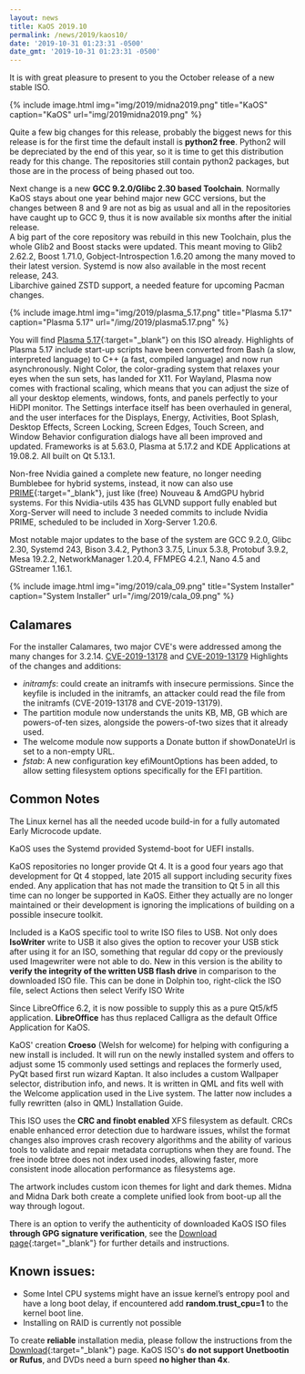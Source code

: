 ```yaml
---
layout: news
title: KaOS 2019.10
permalink: /news/2019/kaos10/
date: '2019-10-31 01:23:31 -0500'
date_gmt: '2019-10-31 01:23:31 -0500'
---
```

It is with great pleasure to present to you the October release of a new stable ISO.

{% include image.html
            img="img/2019/midna2019.png"
            title="KaOS"
            caption="KaOS"
            url="img/2019midna2019.png" %}

Quite a few big changes for this release, probably the biggest news for this release is for the first time the default install is **python2 free**. Python2 will be depreciated by the end of this year, so it is time to get this distribution ready for this change.  The repositories still contain python2 packages, but those are in the process of being phased out too.

Next change is a new **GCC 9.2.0/Glibc 2.30 based Toolchain**.  Normally KaOS stays about one year behind major new GCC versions, but the changes between 8 and 9 are not as big as usual and all in the repositories have caught up to GCC 9, thus it is now available six months after the initial release.  
A big part of the core repository was rebuild in this new Toolchain, plus the whole Glib2 and Boost stacks were updated.  This meant moving to Glib2 2.62.2, Boost 1.71.0, Gobject-Introspection 1.6.20 among the many moved to their latest version.  Systemd is now also available in the most recent release, 243.  
Libarchive gained ZSTD support, a needed feature for upcoming Pacman changes.

{% include image.html
            img="img/2019/plasma_5.17.png"
            title="Plasma 5.17"
            caption="Plasma 5.17"
            url="/img/2019/plasma5.17.png" %} 
            
You will find [Plasma 5.17](https://kde.org/announcements/plasma-5.17.0.php){:target="_blank"} on this ISO already. Highlights of Plasma 5.17 include start-up scripts have been converted from Bash (a slow, interpreted language) to C++ (a fast, compiled language) and now run asynchronously. Night Color, the color-grading system that relaxes your eyes when the sun sets, has landed for X11. For Wayland, Plasma now comes with fractional scaling, which means that you can adjust the size of all your desktop elements, windows, fonts, and panels perfectly to your HiDPI monitor. The Settings interface itself has been overhauled in general, and the user interfaces for the Displays, Energy, Activities, Boot Splash, Desktop Effects, Screen Locking, Screen Edges, Touch Screen, and Window Behavior configuration dialogs have all been improved and updated. 
Frameworks is at 5.63.0, Plasma at 5.17.2 and KDE Applications at 19.08.2. All built on Qt 5.13.1.

Non-free Nvidia gained a complete new feature, no longer needing Bumblebee for hybrid systems, instead, it now can also use [PRIME](http://download.nvidia.com/XFree86/Linux-x86_64/435.21/README/primerenderoffload.html){:target="_blank"}, just like (free) Nouveau & AmdGPU hybrid systems.  For this Nvidia-utils 435 has GLVND support fully enabled but Xorg-Server will need to include 3 needed commits to include Nvidia PRIME, scheduled to be included in Xorg-Server 1.20.6.

Most notable major updates to the base of the system are GCC 9.2.0, Glibc 2.30, Systemd 243, Bison 3.4.2, Python3 3.7.5, Linux 5.3.8, Protobuf 3.9.2, Mesa 19.2.2, NetworkManager 1.20.4, FFMPEG 4.2.1, Nano 4.5 and GStreamer 1.16.1.

{% include image.html
            img="img/2019/cala_09.png"
            title="System Installer"
            caption="System Installer"
            url="/img/2019/cala_09.png" %}

## Calamares
For the installer Calamares, two major CVE's were addressed among the many changes for 3.2.14. [CVE-2019-13178](https://cve.mitre.org/cgi-bin/cvename.cgi?name=CVE-2019-13178) and [CVE-2019-13179](https://cve.mitre.org/cgi-bin/cvename.cgi?name=CVE-2019-13179)
Highlights of the changes and additions:

* *initramfs*: could create an initramfs with insecure permissions. Since the keyfile is included in the initramfs, an attacker could read the file from the initramfs (CVE-2019-13178 and CVE-2019-13179).
* The partition module now understands the units KB, MB, GB which are powers-of-ten sizes, alongside the powers-of-two sizes that it already used.
* The welcome module now supports a Donate button if showDonateUrl is set to a non-empty URL.
* *fstab*: A new configuration key efiMountOptions has been added, to allow setting filesystem options specifically for the EFI partition.

## Common Notes
The Linux kernel has all the needed ucode build-in for a fully automated Early Microcode update. 

KaOS uses the Systemd provided Systemd-boot for UEFI installs.

KaOS repositories no longer provide Qt 4. It is a good four years ago that development for Qt 4 stopped, late 2015 all support including security fixes ended. Any application that has not made the transition to Qt 5 in all this time can no longer be supported in KaOS. Either they actually are no longer maintained or their development is ignoring the implications of building on a possible insecure toolkit.

Included is a KaOS specific tool to write ISO files to USB. Not only does **IsoWriter** write to USB it also gives the option to recover your USB stick after using it for an ISO, something that regular dd copy or the previously used Imagewriter were not able to do.  New in this version is the ability to **verify the integrity of the written USB flash drive** in comparison to the downloaded ISO file.  This can be done in Dolphin too, right-click the ISO file, select Actions then select Verify ISO Write 

Since LibreOffice 6.2, it is now possible to supply this as a pure Qt5/kf5 application. **LibreOffice** has thus replaced Calligra as the default Office Application for KaOS.
            
KaOS' creation **Croeso** (Welsh for welcome) for helping with configuring a new install is included. It will run on the newly installed system and offers to adjust some 15 commonly used settings and replaces the formerly used, PyQt based first run wizard Kaptan. It also includes a custom Wallpaper selector, distribution info, and news. It is written in QML and fits well with the Welcome application used in the Live system. The latter now includes a fully rewritten (also in QML) Installation Guide.

This ISO uses the **CRC and finobt enabled** XFS filesystem as default. CRCs enable enhanced error detection due to hardware issues, whilst the format changes also improves crash recovery algorithms and the ability of various tools to validate and repair metadata corruptions when they are found. The free inode btree does not index used inodes, allowing faster, more consistent inode allocation performance as filesystems age.

The artwork includes custom icon themes for light and dark themes. Midna and Midna Dark both create a complete unified look from boot-up all the way through logout.

There is an option to verify the authenticity of downloaded KaOS ISO files **through GPG signature verification**, see the [Download page](https://kaosx.us/pages/download/#authenticity-check){:target="_blank"} for further details and instructions.

## Known issues:
* Some Intel CPU systems might have an issue kernel’s entropy pool and have a long boot delay, if encountered add **random.trust_cpu=1** to the kernel boot line.
* Installing on RAID is currently not possible

To create **reliable** installation media, please follow the instructions from the [Download](http://kaosx.us/download/){:target="_blank"} page. KaOS ISO's **do not support Unetbootin or Rufus**, and DVDs need a burn speed **no higher than 4x**.
